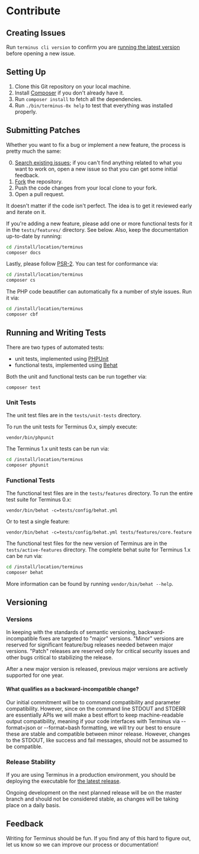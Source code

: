 Contribute
==========

Creating Issues
---------------

Run `terminus cli version` to confirm you are [running the latest version](https://github.com/pantheon-systems/terminus/releases) before opening a new issue.

Setting Up
----------

1. Clone this Git repository on your local machine.
2. Install [Composer](https://getcomposer.org/) if you don't already have it.
3. Run `composer install` to fetch all the dependencies.
4. Run `./bin/terminus-0x help` to test that everything was installed properly.

Submitting Patches
------------------

Whether you want to fix a bug or implement a new feature, the process is pretty much the same:

0. [Search existing issues](https://github.com/pantheon-systems/terminus/issues); if you can't find anything related to what you want to work on, open a new issue so that you can get some initial feedback.
1. [Fork](https://github.com/pantheon-systems/terminus/fork) the repository.
2. Push the code changes from your local clone to your fork.
3. Open a pull request.

It doesn't matter if the code isn't perfect. The idea is to get it reviewed early and iterate on it.

If you're adding a new feature, please add one or more functional tests for it in the `tests/features/` directory. See below. Also, keep the documentation up-to-date by running:

  ```bash
  cd /install/location/terminus
  composer docs
  ```


Lastly, please follow [PSR-2](http://www.php-fig.org/psr/psr-2/).  You can test for conformance via:
  ```bash
  cd /install/location/terminus
  composer cs
  ```
The PHP code beautifier can automatically fix a number of style issues. Run it via:
  ```bash
  cd /install/location/terminus
  composer cbf
  ```

Running and Writing Tests
-------------------------

There are two types of automated tests:

* unit tests, implemented using [PHPUnit](http://phpunit.de/)
* functional tests, implemented using [Behat](http://behat.org)

Both the unit and functional tests can be run together via:

`composer test`

### Unit Tests

The unit test files are in the `tests/unit-tests` directory.

To run the unit tests for Terminus 0.x, simply execute:

  `vendor/bin/phpunit`
  
The Terminus 1.x unit tests can be run via:

  ```bash
  cd /install/location/terminus
  composer phpunit
  ```


### Functional Tests

The functional test files are in the `tests/features` directory. To run the entire test suite for Terminus 0.x:

  `vendor/bin/behat -c=tests/config/behat.yml`

Or to test a single feature:

  `vendor/bin/behat -c=tests/config/behat.yml tests/features/core.feature`

The functional test files for the new version of Terminus are in the `tests/active-features` directory. The complete behat suite for Terminus 1.x can be run via:

  ```bash
  cd /install/location/terminus
  composer behat
  ```

More information can be found by running `vendor/bin/behat --help`.


Versioning
----------

### Versions

In keeping with the standards of semantic versioning, backward-incompatible fixes are targeted to "major" versions. "Minor" versions are reserved for significant feature/bug releases needed between major versions. "Patch" releases are reserved only for critical security issues and other bugs critical to stabilizing the release.

After a new major version is released, previous major versions are actively supported for one year.

#### What qualifies as a backward-incompatible change?

Our initial commitment will be to command compatibility and parameter compatibility. However, since on the command line STDOUT and STDERR are essentially APIs we will make a best effort to keep machine-readable output compatibility, meaning if your code interfaces with Terminus via --format=json or --format=bash formatting, we will try our best to ensure these are stable and compatible between minor release. However, changes to the STDOUT, like success and fail messages, should not be assumed to be compatible.

### Release Stability

If you are using Terminus in a production environment, you should be deploying the executable for [the latest release](https://github.com/pantheon-systems/terminus/releases).

Ongoing development on the next planned release will be on the master branch and should not be considered stable, as changes will be taking place on a daily basis.

Feedback
--------

Writing for Terminus should be fun. If you find any of this hard to figure out, let us know so we can improve our process or documentation!
